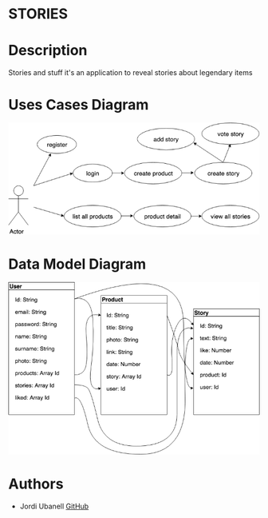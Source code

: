 # STORIES

# Description
Stories and stuff it's an application to reveal stories about legendary items

# Uses Cases Diagram
![USES CASES](usercases.png)

# Data Model Diagram
![DATA MODEL](data.png)

# Authors
- Jordi Ubanell [GitHub](https://github.com/jordiubanell)